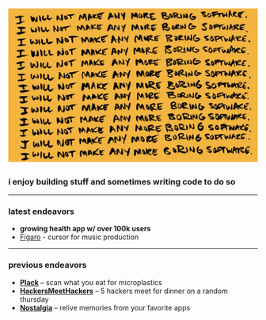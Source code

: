# ![Header Image](https://github.com/AbelNoble/AbelNoble/blob/aaf8ac143df0f2f21296a74bd77bbdd4761b7dbd/boring_software.jpg)

### i enjoy building stuff and sometimes writing code to do so  

---

### latest endeavors  
- **growing health app w/ over 100k users**
- [Figaro](https://tryfigaro.com) - cursor for music production

---

### previous endeavors  
- **[Plack](https://plack.io)** – scan what you eat for microplastics
- **[HackersMeetHackers](https://hackersmeethackers.com)** – 5 hackers meet for dinner on a random thursday
- **[Nostalgia](https://nostalgia-app.com)** – relive memories from your favorite apps
